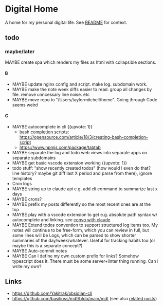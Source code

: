 # Digital Home

A home for my personal digital life. See [README](../README.md) for context.

## todo

### maybe/later
MAYBE create spa which renders my files as html with collapsible sections.

#### B
- MAYBE update nginx config and script. make log. subdomain work.  
- MAYBE make the note week diffs easier to read. group all changes by file. remove unncessary line noise. etc
- MAYBE move repo to "/Users/taylormitchell/home". Going through Code seems weird
#### C
- MAYBE autocomplete in cli {{upvote: 1}}
  - bash completion scripts: https://opensource.com/article/18/3/creating-bash-completion-script
  - https://www.npmjs.com/package/tabtab
- MAYBE separate the log and todo web views into separate apps on separate subdomains
- MAYBE get basic vscode extension working {{upvote: 1}}
- todo stuff: "show recently created todos" (how would I even do that? line history? maybe git diff last X period and parse from there), ignore templates
- Cron logs
- MAYBE string up to claude api e.g. add cli command to summarize last x days
- MAYBE crons?
- MAYBE prefix my posts differently so the most recent ones are at the top
- MAYBE play with a vscode extension to get e.g. absolute path syntax w/ autocomplete and linking. see [convo with claude](https://claude.ai/chat/4c48c54e-bde9-446a-bb95-4e4678b12a8c)
- MAYBE Extend todos convention to support structured log items too. My notes will continue to be free-form, which you can review in full, but some lines will be Logs, which can be parsed to show shorter summaries of the day/week/whatever. Useful for tracking habits too (or maybe this is a separate concept?)
- MAYBE Auto-commit notes
- MAYBE Can I define my own custom prefix for links? Somehow typescript does it. There must be some server+linter thing running. Can I write my own?
## Links
- https://github.com/Yakitrak/obsidian-cli
- https://github.com/basilioss/mdt/blob/main/mdt (see also [related posts](./2024-08-11_14-25-22_-0400.md)) 
